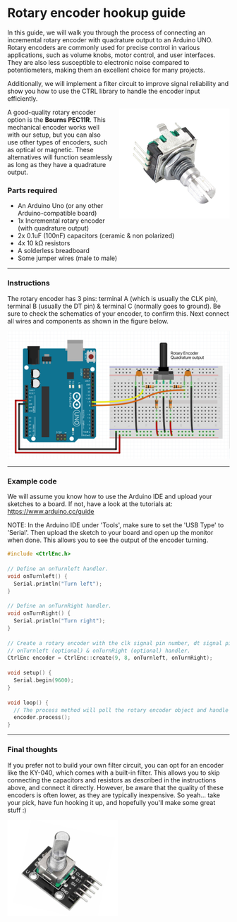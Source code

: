 # Rotary encoder hookup guide

In this guide, we will walk you through the process of connecting 
an incremental rotary encoder with quadrature output to an Arduino UNO. 
Rotary encoders are commonly used for precise control in various 
applications, such as volume knobs, motor control, and user interfaces.
They are also less susceptible to electronic noise compared to 
potentiometers, making them an excellent choice for many projects.

Additionally, we will implement a filter circuit to improve signal 
reliability and show you how to use the CTRL library to handle 
the encoder input efficiently.

<div style="float: right; margin-left: 15px;">
  <img src="assets/rotary_encoder_bourns_pec11r.jpg" alt="Rotary encoder schematic" width="250"/>
</div>

A good-quality rotary encoder option is the <b>Bourns PEC11R</b>. This 
mechanical encoder works well with our setup, but you can also 
use other types of encoders, such as optical or magnetic. 
These alternatives will function seamlessly as long as they have 
a quadrature output.

### Parts required

* An Arduino Uno (or any other Arduino-compatible board)
* 1x Incremental rotary encoder (with quadrature output)
* 2x 0.1uF (100nF) capacitors (ceramic & non polarized)
* 4x 10 kΩ resistors
* A solderless breadboard
* Some jumper wires (male to male)

***

### Instructions

The rotary encoder has 3 pins: terminal A (which is usually the CLK pin), 
terminal B (usually the DT pin) & terminal C (normally goes to ground).
Be sure to check the schematics of your encoder, to confirm this. Next 
connect all wires and components as shown in the figure below.

![Rotary encoder schematic](assets/rotary_encoder_breadboard.png)

***

### Example code

We will assume you know how to use the Arduino IDE and upload your sketches
to a board. If not, have a look at the tutorials at: https://www.arduino.cc/guide

NOTE: In the Arduino IDE under 'Tools', make sure to set the 'USB Type' to 'Serial'.
Then upload the sketch to your board and open up the monitor when done.
This allows you to see the output of the encoder turning.

```c++
#include <CtrlEnc.h>

// Define an onTurnleft handler.
void onTurnleft() {
  Serial.println("Turn left");
}

// Define an onTurnRight handler.
void onTurnRight() {
  Serial.println("Turn right");
}

// Create a rotary encoder with the clk signal pin number, dt signal pin, 
// onTurnleft (optional) & onTurnRight (optional) handler.
CtrlEnc encoder = CtrlEnc::create(9, 8, onTurnleft, onTurnRight);

void setup() {
  Serial.begin(9600);
}

void loop() {
  // The process method will poll the rotary encoder object and handle all it's functionality.
  encoder.process();
}
```

***

### Final thoughts

If you prefer not to build your own filter circuit, you can opt for an encoder like 
the KY-040, which comes with a built-in filter. This allows you to skip connecting the 
capacitors and resistors as described in the instructions above, and connect it directly. 
However, be aware that the quality of these encoders is often lower, as they are 
typically inexpensive.  So yeah... take your pick, have fun hooking it up, and 
hopefully you'll make some great stuff :)

<img src="assets/rotary_encoder_ky-040.png" alt="Rotary encoder schematic" width="250"/><br>